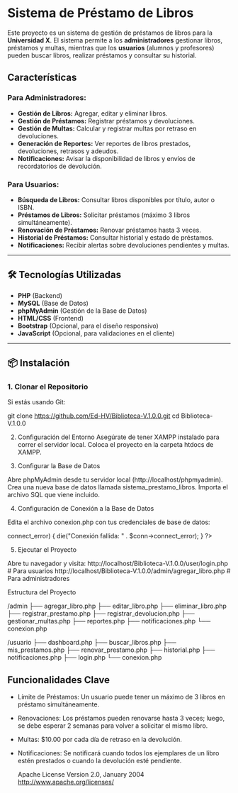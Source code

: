 #  Sistema de Préstamo de Libros

Este proyecto es un sistema de gestión de préstamos de libros para la **Universidad X**. El sistema permite a los **administradores** gestionar libros, préstamos y multas, mientras que los **usuarios** (alumnos y profesores) pueden buscar libros, realizar préstamos y consultar su historial.

##  Características

### Para Administradores:
- **Gestión de Libros:** Agregar, editar y eliminar libros.
- **Gestión de Préstamos:** Registrar préstamos y devoluciones.
- **Gestión de Multas:** Calcular y registrar multas por retraso en devoluciones.
- **Generación de Reportes:** Ver reportes de libros prestados, devoluciones, retrasos y adeudos.
- **Notificaciones:** Avisar la disponibilidad de libros y envíos de recordatorios de devolución.

### Para Usuarios:
- **Búsqueda de Libros:** Consultar libros disponibles por título, autor o ISBN.
- **Préstamos de Libros:** Solicitar préstamos (máximo 3 libros simultáneamente).
- **Renovación de Préstamos:** Renovar préstamos hasta 3 veces.
- **Historial de Préstamos:** Consultar historial y estado de préstamos.
- **Notificaciones:** Recibir alertas sobre devoluciones pendientes y multas.

---

## 🛠️ Tecnologías Utilizadas

- **PHP** (Backend)
- **MySQL** (Base de Datos)
- **phpMyAdmin** (Gestión de la Base de Datos)
- **HTML/CSS** (Frontend)
- **Bootstrap** (Opcional, para el diseño responsivo)
- **JavaScript** (Opcional, para validaciones en el cliente)

---

## 📦 Instalación

### 1. Clonar el Repositorio
Si estás usando Git:

git clone https://github.com/Ed-HV/Biblioteca-V.1.0.0.git
cd Biblioteca-V.1.0.0

2. Configuración del Entorno
Asegúrate de tener XAMPP instalado para correr el servidor local.
Coloca el proyecto en la carpeta htdocs de XAMPP.

3. Configurar la Base de Datos

Abre phpMyAdmin desde tu servidor local (http://localhost/phpmyadmin).
Crea una nueva base de datos llamada sistema_prestamo_libros.
Importa el archivo SQL que viene incluido.

4. Configuración de Conexión a la Base de Datos

Edita el archivo conexion.php con tus credenciales de base de datos:

<?php
$host = 'localhost';
$user = 'root';         // Cambia si tienes un usuario diferente
$password = '';   // Añade tu contraseña si la tienes
$port= ;      
$database = 'sistema_prestamo_libros';

$conn = new mysqli($host, $user, $password, $database,$port);

if ($conn->connect_error) {
    die("Conexión fallida: " . $conn->connect_error);
}
?>

5. Ejecutar el Proyecto

Abre tu navegador y visita:
http://localhost/Biblioteca-V.1.0.0/user/login.php  # Para usuarios
http://localhost/Biblioteca-V.1.0.0/admin/agregar_libro.php  # Para administradores


Estructura del Proyecto

/admin
  ├── agregar_libro.php
  ├── editar_libro.php
  ├── eliminar_libro.php
  ├── registrar_prestamo.php
  ├── registrar_devolucion.php
  ├── gestionar_multas.php
  ├── reportes.php
  ├── notificaciones.php
  └── conexion.php


/usuario
  ├── dashboard.php
  ├── buscar_libros.php
  ├── mis_prestamos.php
  ├── renovar_prestamo.php
  ├── historial.php
  ├── notificaciones.php
  ├── login.php
  └── conexion.php

## Funcionalidades Clave
- Límite de Préstamos: Un usuario puede tener un máximo de 3 libros en préstamo simultáneamente.
- Renovaciones: Los préstamos pueden renovarse hasta 3 veces; luego, se debe esperar 2 semanas para volver a solicitar el mismo libro.
- Multas: $10.00 por cada día de retraso en la devolución.
- Notificaciones: Se notificará cuando todos los ejemplares de un libro estén prestados o cuando la devolución esté pendiente.

    Apache License Version 2.0, January 2004  http://www.apache.org/licenses/
                           
                